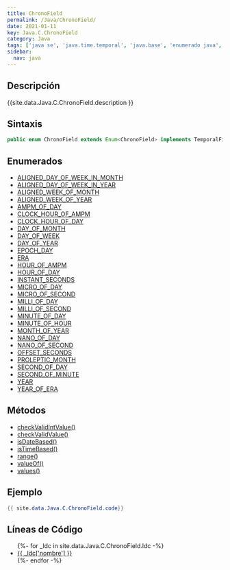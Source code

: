 ```yaml
---
title: ChronoField
permalink: /Java/ChronoField/
date: 2021-01-11
key: Java.C.ChronoField
category: Java
tags: ['java se', 'java.time.temporal', 'java.base', 'enumerado java', 'Java 1.8']
sidebar: 
  nav: java
---
```


## Descripción
{{site.data.Java.C.ChronoField.description }}

## Sintaxis
~~~java
public enum ChronoField extends Enum<ChronoField> implements TemporalField
~~~

## Enumerados
* [ALIGNED_DAY_OF_WEEK_IN_MONTH](/Java/ChronoField/ALIGNED_DAY_OF_WEEK_IN_MONTH)
* [ALIGNED_DAY_OF_WEEK_IN_YEAR](/Java/ChronoField/ALIGNED_DAY_OF_WEEK_IN_YEAR)
* [ALIGNED_WEEK_OF_MONTH](/Java/ChronoField/ALIGNED_WEEK_OF_MONTH)
* [ALIGNED_WEEK_OF_YEAR](/Java/ChronoField/ALIGNED_WEEK_OF_YEAR)
* [AMPM_OF_DAY](/Java/ChronoField/AMPM_OF_DAY)
* [CLOCK_HOUR_OF_AMPM](/Java/ChronoField/CLOCK_HOUR_OF_AMPM)
* [CLOCK_HOUR_OF_DAY](/Java/ChronoField/CLOCK_HOUR_OF_DAY)
* [DAY_OF_MONTH](/Java/ChronoField/DAY_OF_MONTH)
* [DAY_OF_WEEK](/Java/ChronoField/DAY_OF_WEEK)
* [DAY_OF_YEAR](/Java/ChronoField/DAY_OF_YEAR)
* [EPOCH_DAY](/Java/ChronoField/EPOCH_DAY)
* [ERA](/Java/ChronoField/ERA)
* [HOUR_OF_AMPM](/Java/ChronoField/HOUR_OF_AMPM)
* [HOUR_OF_DAY](/Java/ChronoField/HOUR_OF_DAY)
* [INSTANT_SECONDS](/Java/ChronoField/INSTANT_SECONDS)
* [MICRO_OF_DAY](/Java/ChronoField/MICRO_OF_DAY)
* [MICRO_OF_SECOND](/Java/ChronoField/MICRO_OF_SECOND)
* [MILLI_OF_DAY](/Java/ChronoField/MILLI_OF_DAY)
* [MILLI_OF_SECOND](/Java/ChronoField/MILLI_OF_SECOND)
* [MINUTE_OF_DAY](/Java/ChronoField/MINUTE_OF_DAY)
* [MINUTE_OF_HOUR](/Java/ChronoField/MINUTE_OF_HOUR)
* [MONTH_OF_YEAR](/Java/ChronoField/MONTH_OF_YEAR)
* [NANO_OF_DAY](/Java/ChronoField/NANO_OF_DAY)
* [NANO_OF_SECOND](/Java/ChronoField/NANO_OF_SECOND)
* [OFFSET_SECONDS](/Java/ChronoField/OFFSET_SECONDS)
* [PROLEPTIC_MONTH](/Java/ChronoField/PROLEPTIC_MONTH)
* [SECOND_OF_DAY](/Java/ChronoField/SECOND_OF_DAY)
* [SECOND_OF_MINUTE](/Java/ChronoField/SECOND_OF_MINUTE)
* [YEAR](/Java/ChronoField/YEAR)
* [YEAR_OF_ERA](/Java/ChronoField/YEAR_OF_ERA)

## Métodos
* [checkValidIntValue()](/Java/ChronoField/checkValidIntValue)
* [checkValidValue()](/Java/ChronoField/checkValidValue)
* [isDateBased()](/Java/ChronoField/isDateBased)
* [isTimeBased()](/Java/ChronoField/isTimeBased)
* [range()](/Java/ChronoField/range)
* [valueOf()](/Java/ChronoField/valueOf)
* [values()](/Java/ChronoField/values)

## Ejemplo
~~~java
{{ site.data.Java.C.ChronoField.code}}
~~~

## Líneas de Código
<ul>
{%- for _ldc in site.data.Java.C.ChronoField.ldc -%}
   <li>
       <a href="{{_ldc['url'] }}">{{ _ldc['nombre'] }}</a>
   </li>
{%- endfor -%}
</ul>
